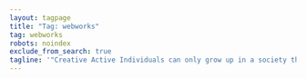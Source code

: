 ```yaml
---
layout: tagpage
title: "Tag: webworks"
tag: webworks
robots: noindex
exclude_from_search: true
tagline: '"Creative Active Individuals can only grow up in a society that emphasizes learning instead of teaching." - Chris Alexander'
---
```

